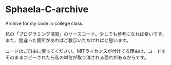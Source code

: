 # Sphaela-C-archive
Archive for my code in college class.

私の「プログラミング演習」のソースコード。少しでも参考になれば幸いです。また、間違った箇所があればご教示いただければと思います。

コードはご自由に使ってください。MITライセンスが付けてる理由は、コードをそのままコピーされたら私の単位が取り消される恐れがあるからです。
